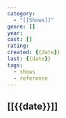 ```yaml
---
category:
  - "[[Shows]]"
genre: []
year: 
cast: []
rating: 
created: {{date}}
last: {{date}}
tags:
  - shows
  - reference
---
```

## [[{{date}}]]

